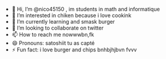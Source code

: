 - 👋 Hi, I’m @nico45150 , im students in math and informatique
- 👀 I’m interested in chiken because i love cookink
- 🌱 I’m currently learning and smask burger
- 💞️ I’m looking to collaborate on twitter 
- 📫 How to reach me nowwwbn,fk
- 😄 Pronouns: satoshiit tu as capté
- ⚡ Fun fact: i love burger and chips
bnhbjhjbvn fvvv
<!---n,vvv
nico45150/nico45150 is a ✨ special ✨ repository because its `README.md` (this file) appears on your GitHub profile.
You can click the Preview link to take a look at your changes.
--->
